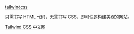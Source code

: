 [tailwindcss](https://www.tailwindcss.cn/)

只需书写 HTML 代码，无需书写 CSS，即可快速构建美观的网站。

[Tailwind CSS 中文网](https://tailwind.nodejs.cn/)

